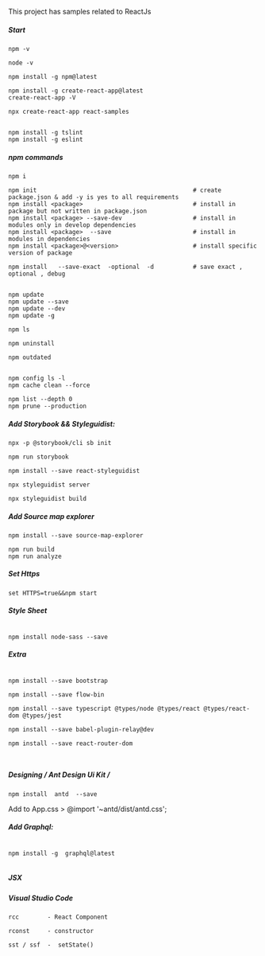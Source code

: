 This project has samples related to ReactJs

##### Start

```
npm -v

node -v

npm install -g npm@latest

npm install -g create-react-app@latest
create-react-app -V

npx create-react-app react-samples


npm install -g tslint
npm install -g eslint

```

##### npm commands

```
npm i

npm init                                            # create package.json & add -y is yes to all requirements
npm install <package>                               # install in package but not written in package.json
npm install <package> --save-dev                    # install in modules only in develop dependencies
npm install <package>  --save                       # install in modules in dependencies
npm install <package>@<version>                     # install specific version of package

npm install	  --save-exact  -optional  -d           # save exact , optional , debug


npm update
npm update --save
npm update --dev
npm update -g

npm ls

npm uninstall

npm outdated


npm config ls -l
npm cache clean --force

npm list --depth 0
npm prune --production

```

##### Add Storybook && Styleguidist:

```
npx -p @storybook/cli sb init

npm run storybook

npm install --save react-styleguidist

npx styleguidist server

npx styleguidist build

```

##### Add Source map explorer

```
npm install --save source-map-explorer

npm run build
npm run analyze

```

##### Set Https

```
set HTTPS=true&&npm start

```

##### Style Sheet

```

npm install node-sass --save

```

##### Extra

```

npm install --save bootstrap

npm install --save flow-bin

npm install --save typescript @types/node @types/react @types/react-dom @types/jest

npm install --save babel-plugin-relay@dev

npm install --save react-router-dom



```

##### Designing / Ant Design Ui Kit /

```
npm install  antd  --save

```

Add to App.css > @import '~antd/dist/antd.css';

##### Add Graphql:

```

npm install -g  graphql@latest


```

##### JSX

##### Visual Studio Code

```
rcc        - React Component

rconst     - constructor

sst / ssf  -  setState()


```
